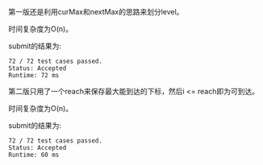 第一版还是利用curMax和nextMax的思路来划分level。

时间复杂度为O(n)。

submit的结果为:
```
72 / 72 test cases passed.
Status: Accepted
Runtime: 72 ms
```

第二版只用了一个reach来保存最大能到达的下标，然后i <= reach即为可到达。

时间复杂度为O(n)。

submit的结果为:
```
72 / 72 test cases passed.
Status: Accepted
Runtime: 60 ms
```
